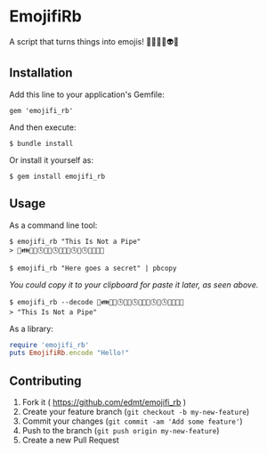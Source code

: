 # EmojifiRb

A script that turns things into emojis! 👨👶👴👹👽👸

## Installation

Add this line to your application's Gemfile:

    gem 'emojifi_rb'

And then execute:

    $ bundle install

Or install it yourself as:

    $ gem install emojifi_rb

## Usage

As a command line tool:

    $ emojifi_rb "This Is Not a Pipe"
    > 🍈👪👫👷🕓🌰👷🕓🍎👳👸🕓💇🕓🍓👫👴👧

    $ emojifi_rb "Here goes a secret" | pbcopy

*You could copy it to your clipboard for paste it later, as seen above.*

    $ emojifi_rb --decode 🍈👪👫👷🕓🌰👷🕓🍎👳👸🕓💇🕓🍓👫👴👧
    > "This Is Not a Pipe"

As a library:

```ruby
require 'emojifi_rb'
puts EmojifiRb.encode "Hello!"
```

## Contributing

1. Fork it ( https://github.com/edmt/emojifi_rb )
2. Create your feature branch (`git checkout -b my-new-feature`)
3. Commit your changes (`git commit -am 'Add some feature'`)
4. Push to the branch (`git push origin my-new-feature`)
5. Create a new Pull Request
